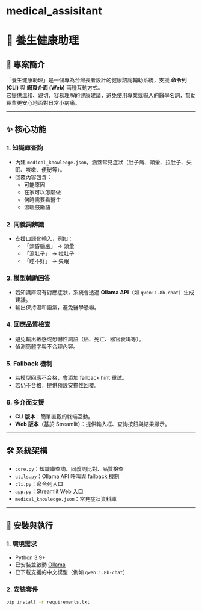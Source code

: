 # medical_assisitant
# 🧓 養生健康助理

## 📌 專案簡介
「養生健康助理」是一個專為台灣長者設計的健康諮詢輔助系統，支援 **命令列 (CLI)** 與 **網頁介面 (Web)** 兩種互動方式。  
它提供溫和、親切、容易理解的健康建議，避免使用專業或嚇人的醫學名詞，幫助長輩更安心地面對日常小病痛。  

---

## ✨ 核心功能
### 1. 知識庫查詢
- 內建 `medical_knowledge.json`，涵蓋常見症狀（肚子痛、頭暈、拉肚子、失眠、咳嗽、便秘等）。  
- 回覆內容包含：
  - 可能原因  
  - 在家可以怎麼做  
  - 何時需要看醫生  
  - 溫暖鼓勵語  

### 2. 同義詞辨識
- 支援口語化輸入，例如：
  - 「頭昏腦脹」 → 頭暈  
  - 「瀉肚子」 → 拉肚子  
  - 「睡不好」 → 失眠  

### 3. 模型輔助回答
- 若知識庫沒有對應症狀，系統會透過 **Ollama API**（如 `qwen:1.8b-chat`）生成建議。  
- 輸出保持溫和語氣，避免醫學恐嚇。  

### 4. 回應品質檢查
- 避免輸出敏感或恐嚇性詞語（癌、死亡、器官衰竭等）。  
- 偵測簡體字與不合理內容。  

### 5. Fallback 機制
- 若模型回應不合格，會添加 fallback hint 重試。  
- 若仍不合格，提供預設安撫性回覆。  

### 6. 多介面支援
- **CLI 版本**：簡單直觀的終端互動。  
- **Web 版本**（基於 Streamlit）：提供輸入框、查詢按鈕與結果顯示。  

---

## 🛠️ 系統架構
- `core.py`：知識庫查詢、同義詞比對、品質檢查  
- `utils.py`：Ollama API 呼叫與 fallback 機制  
- `cli.py`：命令列入口  
- `app.py`：Streamlit Web 入口  
- `medical_knowledge.json`：常見症狀資料庫  

---

## 🚀 安裝與執行

### 1. 環境需求
- Python 3.9+  
- 已安裝並啟動 [Ollama](https://ollama.ai/)  
- 已下載支援的中文模型（例如 `qwen:1.8b-chat`）  

### 2. 安裝套件
```bash
pip install -r requirements.txt
